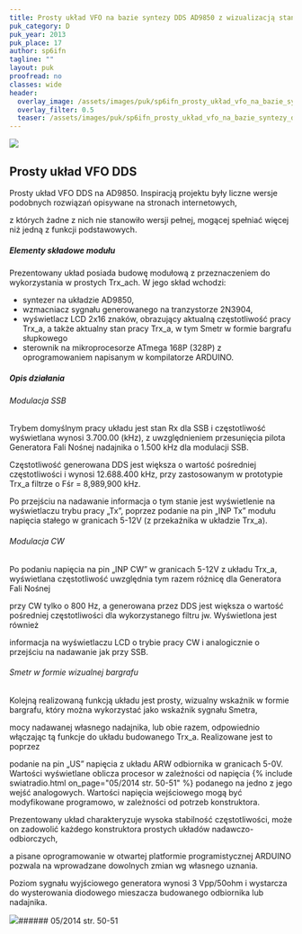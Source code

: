 ```yaml
---
title: Prosty układ VFO na bazie syntezy DDS AD9850 z wizualizacją stanu pracy TRX-a na wyświetlaczu LCD
puk_category: D
puk_year: 2013
puk_place: 17
author: sp6ifn
tagline: ""
layout: puk
proofread: no
classes: wide
header:
  overlay_image: /assets/images/puk/sp6ifn_prosty_układ_vfo_na_bazie_syntezy_dds_ad9850_z_wizualizacją_stanu_pracy_trx_a_na_wyświetlaczu_lcd.jpg
  overlay_filter: 0.5
  teaser: /assets/images/puk/sp6ifn_prosty_układ_vfo_na_bazie_syntezy_dds_ad9850_z_wizualizacją_stanu_pracy_trx_a_na_wyświetlaczu_lcd.jpg
---
```






 



![](assets/data/img/projects/2013-17-0.jpg) 



Prosty układ VFO DDS
--------------------





 Prosty układ VFO DDS na AD9850. Inspiracją projektu były liczne wersje podobnych rozwiązań opisywane na stronach internetowych,

 z których żadne z nich nie stanowiło wersji pełnej, mogącej spełniać więcej niż jedną z funkcji podstawowych.




##### Elementy składowe modułu




 Prezentowany układ posiada budowę modułową z przeznaczeniem do wykorzystania w prostych Trx\_ach. W jego skład wchodzi:






* syntezer na układzie AD9850,
* wzmacniacz sygnału generowanego na tranzystorze 2N3904,
* wyświetlacz LCD 2x16 znaków, obrazujący aktualną częstotliwość pracy Trx\_a, a także aktualny stan pracy Trx\_a, w tym Smetr w formie bargrafu słupkowego
* sterownik na mikroprocesorze ATmega 168P (328P) z oprogramowaniem napisanym w kompilatorze ARDUINO.




##### Opis działania



###### Modulacja SSB



 Trybem domyślnym pracy układu jest stan Rx dla SSB i częstotliwość wyświetlana wynosi 3.700.00 (kHz), z uwzględnieniem przesunięcia pilota Generatora Fali Nośnej nadajnika o 1.500 kHz dla modulacji SSB.

 Częstotliwość generowana DDS jest większa o wartość pośredniej częstotliwości i wynosi 12.688.400 kHz, przy zastosowanym w prototypie Trx\_a filtrze o Fśr = 8,989,900 kHz.

 Po przejściu na nadawanie informacja o tym stanie jest wyświetlenie na wyświetlaczu trybu pracy „Tx”, poprzez podanie na pin „INP Tx” modułu napięcia stałego w granicach 5-12V (z przekaźnika w układzie Trx\_a).





###### Modulacja CW



 Po podaniu napięcia na pin „INP CW” w granicach 5-12V z układu Trx\_a, wyświetlana częstotliwość uwzględnia tym razem różnicę dla Generatora Fali Nośnej

 przy CW tylko o 800 Hz, a generowana przez DDS jest większa o wartość pośredniej częstotliwości dla wykorzystanego filtru jw. Wyświetlona jest również

 informacja na wyświetlaczu LCD o trybie pracy CW i analogicznie o przejściu na nadawanie jak przy SSB.





###### Smetr w formie wizualnej bargrafu



 Kolejną realizowaną funkcją układu jest prosty, wizualny wskaźnik w formie bargrafu, który można wykorzystać jako wskaźnik sygnału Smetra,

 mocy nadawanej własnego nadajnika, lub obie razem, odpowiednio włączając tą funkcje do układu budowanego Trx\_a. Realizowane jest to poprzez

 podanie na pin „US” napięcia z układu ARW odbiornika w granicach 5-0V. Wartości wyświetlane oblicza procesor w zależności od napięcia
{% include swiatradio.html on_page="05/2014 str. 50-51" %}
 podanego na jedno z jego wejść analogowych. Wartości napięcia wejściowego mogą być modyfikowane programowo, w zależności od potrzeb konstruktora.






Prezentowany układ charakteryzuje wysoka stabilność częstotliwości, może on zadowolić każdego konstruktora prostych układów nadawczo-odbiorczych,

a pisane oprogramowanie w otwartej platformie programistycznej ARDUINO pozwala na wprowadzane dowolnych zmian wg własnego uznania.

Poziom sygnału wyjściowego generatora wynosi 3 Vpp/50ohm i wystarcza do wysterowania diodowego mieszacza budowanego odbiornika lub nadajnika.







![](assets/img/logo/sr_logo_s.jpg)###### 05/2014 str. 50-51

 





 


